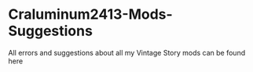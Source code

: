 # Craluminum2413-Mods-Suggestions
All errors and suggestions about all my Vintage Story mods can be found here
